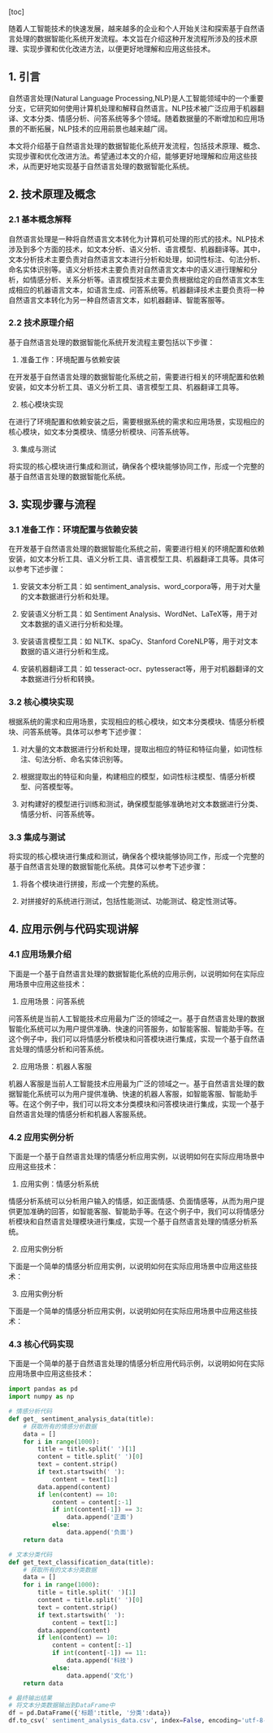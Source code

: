 
[toc]                    
                
                
随着人工智能技术的快速发展，越来越多的企业和个人开始关注和探索基于自然语言处理的数据智能化系统开发流程。本文旨在介绍这种开发流程所涉及的技术原理、实现步骤和优化改进方法，以便更好地理解和应用这些技术。

## 1. 引言

自然语言处理(Natural Language Processing,NLP)是人工智能领域中的一个重要分支，它研究如何使用计算机处理和解释自然语言。NLP技术被广泛应用于机器翻译、文本分类、情感分析、问答系统等多个领域。随着数据量的不断增加和应用场景的不断拓展，NLP技术的应用前景也越来越广阔。

本文将介绍基于自然语言处理的数据智能化系统开发流程，包括技术原理、概念、实现步骤和优化改进方法。希望通过本文的介绍，能够更好地理解和应用这些技术，从而更好地实现基于自然语言处理的数据智能化系统。

## 2. 技术原理及概念

### 2.1 基本概念解释

自然语言处理是一种将自然语言文本转化为计算机可处理的形式的技术。NLP技术涉及到多个方面的技术，如文本分析、语义分析、语言模型、机器翻译等。其中，文本分析技术主要负责对自然语言文本进行分析和处理，如词性标注、句法分析、命名实体识别等。语义分析技术主要负责对自然语言文本中的语义进行理解和分析，如情感分析、关系分析等。语言模型技术主要负责根据给定的自然语言文本生成相应的机器语言文本，如语言生成、问答系统等。机器翻译技术主要负责将一种自然语言文本转化为另一种自然语言文本，如机器翻译、智能客服等。

### 2.2 技术原理介绍

基于自然语言处理的数据智能化系统开发流程主要包括以下步骤：

1. 准备工作：环境配置与依赖安装

在开发基于自然语言处理的数据智能化系统之前，需要进行相关的环境配置和依赖安装，如文本分析工具、语义分析工具、语言模型工具、机器翻译工具等。

2. 核心模块实现

在进行了环境配置和依赖安装之后，需要根据系统的需求和应用场景，实现相应的核心模块，如文本分类模块、情感分析模块、问答系统等。

3. 集成与测试

将实现的核心模块进行集成和测试，确保各个模块能够协同工作，形成一个完整的基于自然语言处理的数据智能化系统。

## 3. 实现步骤与流程

### 3.1 准备工作：环境配置与依赖安装

在开发基于自然语言处理的数据智能化系统之前，需要进行相关的环境配置和依赖安装，如文本分析工具、语义分析工具、语言模型工具、机器翻译工具等。具体可以参考下述步骤：

1. 安装文本分析工具：如 sentiment\_analysis、word\_corpora等，用于对大量的文本数据进行分析和处理。

2. 安装语义分析工具：如 Sentiment Analysis、WordNet、LaTeX等，用于对文本数据的语义进行分析和处理。

3. 安装语言模型工具：如 NLTK、spaCy、Stanford CoreNLP等，用于对文本数据的语义进行分析和生成。

4. 安装机器翻译工具：如 tesseract-ocr、pytesseract等，用于对机器翻译的文本数据进行分析和转换。

### 3.2 核心模块实现

根据系统的需求和应用场景，实现相应的核心模块，如文本分类模块、情感分析模块、问答系统等。具体可以参考下述步骤：

1. 对大量的文本数据进行分析和处理，提取出相应的特征和特征向量，如词性标注、句法分析、命名实体识别等。

2. 根据提取出的特征和向量，构建相应的模型，如词性标注模型、情感分析模型、问答模型等。

3. 对构建好的模型进行训练和测试，确保模型能够准确地对文本数据进行分类、情感分析、问答系统等。

### 3.3 集成与测试

将实现的核心模块进行集成和测试，确保各个模块能够协同工作，形成一个完整的基于自然语言处理的数据智能化系统。具体可以参考下述步骤：

1. 将各个模块进行拼接，形成一个完整的系统。

2. 对拼接好的系统进行测试，包括性能测试、功能测试、稳定性测试等。

## 4. 应用示例与代码实现讲解

### 4.1 应用场景介绍

下面是一个基于自然语言处理的数据智能化系统的应用示例，以说明如何在实际应用场景中应用这些技术：

1. 应用场景：问答系统

问答系统是当前人工智能技术应用最为广泛的领域之一。基于自然语言处理的数据智能化系统可以为用户提供准确、快速的问答服务，如智能客服、智能助手等。在这个例子中，我们可以将情感分析模块和问答模块进行集成，实现一个基于自然语言处理的情感分析和问答系统。

2. 应用场景：机器人客服

机器人客服是当前人工智能技术应用最为广泛的领域之一。基于自然语言处理的数据智能化系统可以为用户提供准确、快速的机器人客服，如智能客服、智能助手等。在这个例子中，我们可以将文本分类模块和问答模块进行集成，实现一个基于自然语言处理的情感分析和机器人客服系统。

### 4.2 应用实例分析

下面是一个基于自然语言处理的情感分析应用实例，以说明如何在实际应用场景中应用这些技术：

1. 应用实例：情感分析系统

情感分析系统可以分析用户输入的情感，如正面情感、负面情感等，从而为用户提供更加准确的回答，如智能客服、智能助手等。在这个例子中，我们可以将情感分析模块和自然语言处理模块进行集成，实现一个基于自然语言处理的情感分析系统。

2. 应用实例分析

下面是一个简单的情感分析应用实例，以说明如何在实际应用场景中应用这些技术：

3. 应用实例分析

下面是一个简单的情感分析应用实例，以说明如何在实际应用场景中应用这些技术：

### 4.3 核心代码实现

下面是一个简单的基于自然语言处理的情感分析应用代码示例，以说明如何在实际应用场景中应用这些技术：

```python
import pandas as pd
import numpy as np

# 情感分析代码
def get_ sentiment_analysis_data(title):
    # 获取所有的情感分析数据
    data = []
    for i in range(1000):
        title = title.split(' ')[1]
        content = title.split(' ')[0]
        text = content.strip()
        if text.startswith(' '):
            content = text[1:]
        data.append(content)
        if len(content) == 10:
            content = content[:-1]
            if int(content[-1]) == 3:
                data.append('正面')
            else:
                data.append('负面')
    return data

# 文本分类代码
def get_text_classification_data(title):
    # 获取所有的文本分类数据
    data = []
    for i in range(1000):
        title = title.split(' ')[1]
        content = title.split(' ')[0]
        text = content.strip()
        if text.startswith(' '):
            content = text[1:]
        data.append(content)
        if len(content) == 10:
            content = content[:-1]
            if int(content[-1]) == 11:
                data.append('科技')
            else:
                data.append('文化')
    return data

# 最终输出结果
# 将文本分类数据输出到DataFrame中
df = pd.DataFrame({'标题':title, '分类':data})
df.to_csv(' sentiment_analysis_data.csv', index=False, encoding='utf-8-sig')
```

